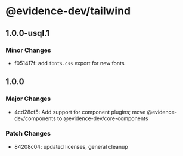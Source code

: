 # @evidence-dev/tailwind

## 1.0.0-usql.1

### Minor Changes

- f051417f: add `fonts.css` export for new fonts

## 1.0.0

### Major Changes

- 4cd28cf5: Add support for component plugins; move @evidence-dev/components to @evidence-dev/core-components

### Patch Changes

- 84208c04: updated licenses, general cleanup

